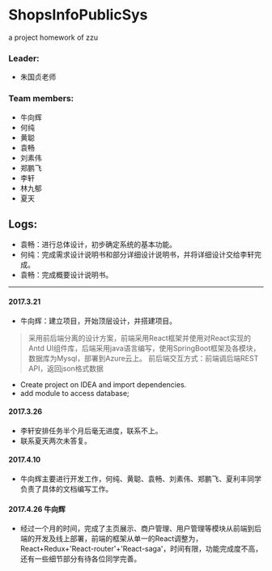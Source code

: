 # ShopsInfoPublicSys
a project homework of zzu

### Leader:
* 朱国贞老师

### Team members:
* 牛向辉
* 何纯
* 黄聪
* 袁畅
* 刘素伟
* 郑鹏飞
* 李轩
* 林九郁
* 夏天



## Logs:

* 袁畅：进行总体设计，初步确定系统的基本功能。
* 何纯：完成需求设计说明书和部分详细设计说明书，并将详细设计交给李轩完成。
* 袁畅：完成概要设计说明书。

***
#### 2017.3.21
* 牛向辉：建立项目，开始顶层设计，并搭建项目。

> 采用前后端分离的设计方案，前端采用React框架并使用对React实现的Antd UI组件库，后端采用java语言编写，使用SpringBoot框架及各模块，数据库为Mysql，部署到Azure云上。
前后端交互方式：前端调后端REST API，返回json格式数据

* Create project on IDEA and import dependencies.
* add module to access database;

#### 2017.3.26
* 李轩安排任务半个月后毫无进度，联系不上。
* 联系夏天两次未答复。

#### 2017.4.10
* 牛向辉主要进行开发工作，何纯、黄聪、袁畅、刘素伟、郑鹏飞、夏利丰同学负责了具体的文档编写工作。

#### 2017.4.26 牛向辉
* 经过一个月的时间，完成了主页展示、商户管理、用户管理等模块从前端到后端的开发及线上部署，前端的框架从单一的React调整为，React+Redux+'React-router'+'React-saga'，时间有限，功能完成度不高，还有一些细节部分有待各位同学完善。
